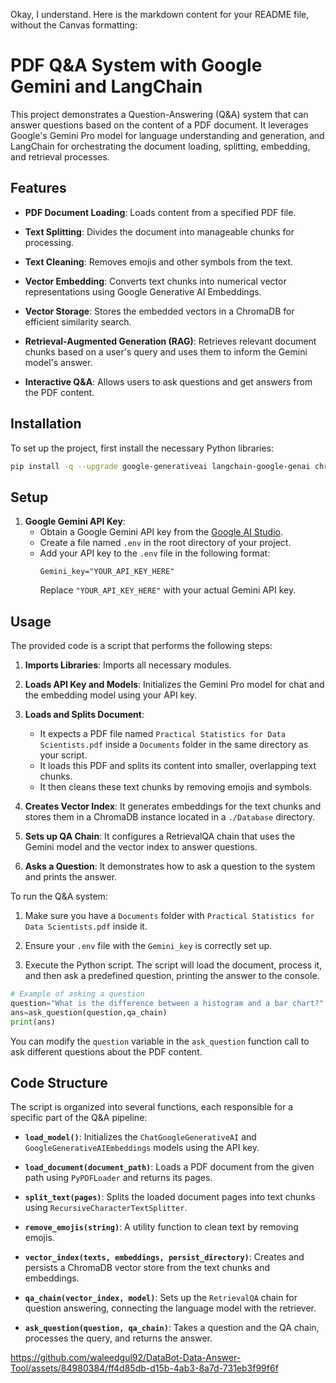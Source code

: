 Okay, I understand. Here is the markdown content for your README file, without the Canvas formatting:

# PDF Q\&A System with Google Gemini and LangChain

This project demonstrates a Question-Answering (Q\&A) system that can answer questions based on the content of a PDF document. It leverages Google's Gemini Pro model for language understanding and generation, and LangChain for orchestrating the document loading, splitting, embedding, and retrieval processes.

## Features

  * **PDF Document Loading**: Loads content from a specified PDF file.

  * **Text Splitting**: Divides the document into manageable chunks for processing.

  * **Text Cleaning**: Removes emojis and other symbols from the text.

  * **Vector Embedding**: Converts text chunks into numerical vector representations using Google Generative AI Embeddings.

  * **Vector Storage**: Stores the embedded vectors in a ChromaDB for efficient similarity search.

  * **Retrieval-Augmented Generation (RAG)**: Retrieves relevant document chunks based on a user's query and uses them to inform the Gemini model's answer.

  * **Interactive Q\&A**: Allows users to ask questions and get answers from the PDF content.

## Installation

To set up the project, first install the necessary Python libraries:

```bash
pip install -q --upgrade google-generativeai langchain-google-genai chromadb pypdf python-dotenv
```

## Setup

1.  **Google Gemini API Key**:
      * Obtain a Google Gemini API key from the [Google AI Studio](https://aistudio.google.com/app/apikey).
      * Create a file named `.env` in the root directory of your project.
      * Add your API key to the `.env` file in the following format:
        ```
        Gemini_key="YOUR_API_KEY_HERE"
        ```
        Replace `"YOUR_API_KEY_HERE"` with your actual Gemini API key.

## Usage

The provided code is a script that performs the following steps:

1.  **Imports Libraries**: Imports all necessary modules.

2.  **Loads API Key and Models**: Initializes the Gemini Pro model for chat and the embedding model using your API key.

3.  **Loads and Splits Document**:

      * It expects a PDF file named `Practical Statistics for Data Scientists.pdf` inside a `Documents` folder in the same directory as your script.
      * It loads this PDF and splits its content into smaller, overlapping text chunks.
      * It then cleans these text chunks by removing emojis and symbols.

4.  **Creates Vector Index**: It generates embeddings for the text chunks and stores them in a ChromaDB instance located in a `./Database` directory.

5.  **Sets up QA Chain**: It configures a RetrievalQA chain that uses the Gemini model and the vector index to answer questions.

6.  **Asks a Question**: It demonstrates how to ask a question to the system and prints the answer.

To run the Q\&A system:

1.  Make sure you have a `Documents` folder with `Practical Statistics for Data Scientists.pdf` inside it.

2.  Ensure your `.env` file with the `Gemini_key` is correctly set up.

3.  Execute the Python script. The script will load the document, process it, and then ask a predefined question, printing the answer to the console.

<!-- end list -->

```python
# Example of asking a question
question="What is the difference between a histogram and a bar chart?"
ans=ask_question(question,qa_chain)
print(ans)
```

You can modify the `question` variable in the `ask_question` function call to ask different questions about the PDF content.

## Code Structure

The script is organized into several functions, each responsible for a specific part of the Q\&A pipeline:

  * **`load_model()`**: Initializes the `ChatGoogleGenerativeAI` and `GoogleGenerativeAIEmbeddings` models using the API key.

  * **`load_document(document_path)`**: Loads a PDF document from the given path using `PyPDFLoader` and returns its pages.

  * **`split_text(pages)`**: Splits the loaded document pages into text chunks using `RecursiveCharacterTextSplitter`.

  * **`remove_emojis(string)`**: A utility function to clean text by removing emojis.

  * **`vector_index(texts, embeddings, persist_directory)`**: Creates and persists a ChromaDB vector store from the text chunks and embeddings.

  * **`qa_chain(vector_index, model)`**: Sets up the `RetrievalQA` chain for question answering, connecting the language model with the retriever.

  * **`ask_question(question, qa_chain)`**: Takes a question and the QA chain, processes the query, and returns the answer.


https://github.com/waleedgul92/DataBot-Data-Answer-Tool/assets/84980384/ff4d85db-d15b-4ab3-8a7d-731eb3f99f6f

